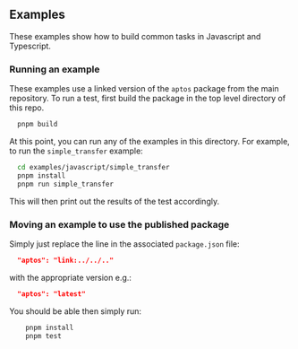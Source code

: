## Examples

These examples show how to build common tasks in Javascript and Typescript.

### Running an example

These examples use a linked version of the `aptos` package from the main repository. To run a test, first build the
package in the top level directory of this repo.

```bash
  pnpm build
```

At this point, you can run any of the examples in this directory. For example, to run the `simple_transfer` example:

```bash
  cd examples/javascript/simple_transfer
  pnpm install
  pnpm run simple_transfer
```

This will then print out the results of the test accordingly.

### Moving an example to use the published package

Simply just replace the line in the associated `package.json` file:

```json
  "aptos": "link:../../.."
```

with the appropriate version e.g.:

```json
  "aptos": "latest"
```

You should be able then simply run:

```bash
    pnpm install
    pnpm test
```
